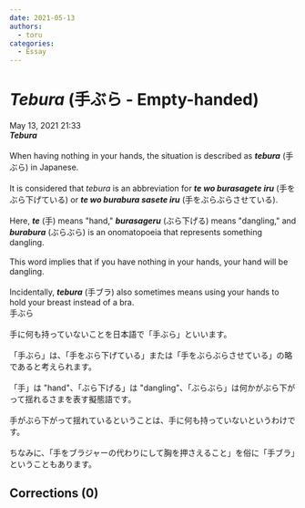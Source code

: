 ```yaml
---
date: 2021-05-13
authors:
  - toru
categories:
  - Essay
---
```


<h1 id="subject_show"><strong><em>Tebura</strong></em> (手ぶら - Empty-handed)</h1>
<div class="date">May 13, 2021 21:33</div>
<div id="post"><div id="body_show_ori">
<strong><em>Tebura</strong></em><br/><br/>When having nothing in your hands, the situation is described as <strong><em>tebura</em></strong> (手ぶら) in Japanese.<br/><br/>It is considered that <em>tebura</em> is an abbreviation for <strong><em>te wo burasagete iru</em></strong> (手をぶら下げている) or <strong><em>te wo burabura sasete iru</em></strong> (手をぶらぶらさせている).<br/><br/>Here, <strong><em>te</em></strong> (手) means "hand," <strong><em>burasageru</em></strong> (ぶら下げる) means "dangling," and <strong><em>burabura</em></strong> (ぶらぶら) is an onomatopoeia that represents something dangling.<br/><br/>This word implies that if you have nothing in your hands, your hand will be dangling.<br/><br/>Incidentally, <strong><em>tebura</em></strong> (手ブラ) also sometimes means using your hands to hold your breast instead of a bra.
</div></div>

<!-- more -->

<div id="post_ja"><div id="body_show_mo">
手ぶら<br/><br/>手に何も持っていないことを日本語で「手ぶら」といいます。<br/><br/>「手ぶら」は、「手をぶら下げている」または「手をぶらぶらさせている」の略であると考えられます。<br/><br/>「手」は "hand"、「ぶら下げる」は "dangling"、「ぶらぶら」は何かがぶら下がって揺れるさまを表す擬態語です。<br/><br/>手がぶら下がって揺れているということは、手に何も持っていないというわけです。<br/><br/>ちなみに、「手をブラジャーの代わりにして胸を押さえること」を俗に「手ブラ」ということもあります。
</div></div>

## Corrections (0)
